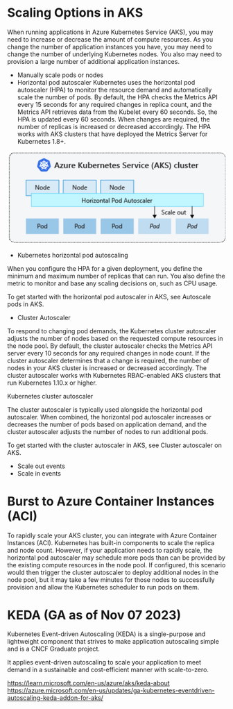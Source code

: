 # Scaling Options in AKS 

When running applications in Azure Kubernetes Service (AKS), you may need to increase or decrease the amount of compute resources. As you change the number of application instances you have, you may need to change the number of underlying Kubernetes nodes. You also may need to provision a large number of additional application instances.

- Manually scale pods or nodes
- Horizontal pod autoscaler
Kubernetes uses the horizontal pod autoscaler (HPA) to monitor the resource demand and automatically scale the number of pods. By default, the HPA checks the Metrics API every 15 seconds for any required changes in replica count, and the Metrics API retrieves data from the Kubelet every 60 seconds. So, the HPA is updated every 60 seconds. When changes are required, the number of replicas is increased or decreased accordingly. The HPA works with AKS clusters that have deployed the Metrics Server for Kubernetes 1.8+.

![Horizontal Pod Autoscaler](../assets/HPA.png)

- Kubernetes horizontal pod autoscaling

When you configure the HPA for a given deployment, you define the minimum and maximum number of replicas that can run. You also define the metric to monitor and base any scaling decisions on, such as CPU usage.

To get started with the horizontal pod autoscaler in AKS, see Autoscale pods in AKS.

- Cluster Autoscaler 

To respond to changing pod demands, the Kubernetes cluster autoscaler adjusts the number of nodes based on the requested compute resources in the node pool. By default, the cluster autoscaler checks the Metrics API server every 10 seconds for any required changes in node count. If the cluster autoscaler determines that a change is required, the number of nodes in your AKS cluster is increased or decreased accordingly. The cluster autoscaler works with Kubernetes RBAC-enabled AKS clusters that run Kubernetes 1.10.x or higher.

Kubernetes cluster autoscaler

The cluster autoscaler is typically used alongside the horizontal pod autoscaler. When combined, the horizontal pod autoscaler increases or decreases the number of pods based on application demand, and the cluster autoscaler adjusts the number of nodes to run additional pods.

To get started with the cluster autoscaler in AKS, see Cluster autoscaler on AKS.


- Scale out events
- Scale in events


# Burst to Azure Container Instances (ACI)
To rapidly scale your AKS cluster, you can integrate with Azure Container Instances (ACI). Kubernetes has built-in components to scale the replica and node count. However, if your application needs to rapidly scale, the horizontal pod autoscaler may schedule more pods than can be provided by the existing compute resources in the node pool. If configured, this scenario would then trigger the cluster autoscaler to deploy additional nodes in the node pool, but it may take a few minutes for those nodes to successfully provision and allow the Kubernetes scheduler to run pods on them.

# KEDA (GA as of Nov 07 2023)
 Kubernetes Event-driven Autoscaling (KEDA) is a single-purpose and lightweight component that strives to make application autoscaling simple and is a CNCF Graduate project.

It applies event-driven autoscaling to scale your application to meet demand in a sustainable and cost-efficient manner with scale-to-zero.

https://learn.microsoft.com/en-us/azure/aks/keda-about
https://azure.microsoft.com/en-us/updates/ga-kubernetes-eventdriven-autoscaling-keda-addon-for-aks/

